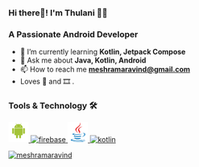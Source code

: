 ### Hi there👋! I'm Thulani 🙋‍♂️ 
### A Passionate Android Developer


- 🌱 I’m currently learning **Kotlin, Jetpack Compose**
- 💬 Ask me about **Java, Kotlin, Android**
- 📫 How to reach me **meshramaravind@gmail.com**
- Loves 🎵 and 🎞 .

### Tools & Technology 🛠

<p align="left"> <a href="https://developer.android.com" target="_blank"> <img src="https://raw.githubusercontent.com/devicons/devicon/master/icons/android/android-original-wordmark.svg" alt="android" width="40" height="40"/> <a href="https://firebase.google.com/" target="_blank"> <img src="https://www.vectorlogo.zone/logos/firebase/firebase-icon.svg" alt="firebase" width="40" height="40"/> </a> <a href="https://www.java.com" target="_blank"> <img src="https://raw.githubusercontent.com/devicons/devicon/master/icons/java/java-original.svg" alt="java" width="40" height="40"/> </a> <a href="https://kotlinlang.org" target="_blank"> <img src="https://www.vectorlogo.zone/logos/kotlinlang/kotlinlang-icon.svg" alt="kotlin" width="40" height="40"/> </p>

<p><img align="bottom" src="https://github-readme-stats.vercel.app/api/top-langs?username=meshramaravind&show_icons=true&locale=en&layout=compact" alt="meshramaravind" /></p>
